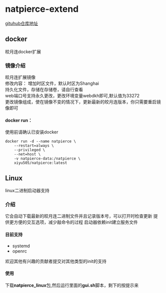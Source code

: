 # natpierce-extend
[gituhub仓库地址](https://github.com/Lyiyeyulongwu/natpierce-extend "https://github.com/Lyiyeyulongwu/natpierce-extend")

## docker
皎月连docker扩展
### 镜像介绍
皎月连扩展镜像  
修改内容： 
增加时区文件，默认时区为Shanghai   
持久化文件，存储在存储卷，请自行查看  
web端口号支持永久更改，更改环境变量webdkh即可,默认值为33272  
更改镜像组成，使在镜像不变的情况下，更新最新的皎月连版本，你只需要重启镜像即可  

#### docker run：  
使用前请确认已安装docker
```
docker run -d --name natpierce \
    --restart=always \
    --privileged \
    --net=host \
    -v natpierce-data:/natpierce \
    xiyu505/natpierce:latest  
```    
## Linux
linux二进制启动器支持
### 介绍
它会自动下载最新的皎月连二进制文件并且记录版本号，可以打开时检查更新
提供更方便的交互选项，减少敲命令的过程
启动器依赖init建立服务文件  
#### 目前支持  
* systemd
* openrc  

欢迎其他有兴趣的贡献者提交对其他类型的init的支持

#### 使用
下载**natpierce_linux**包,然后运行里面的**gui.sh**脚本，剩下的按提示来
